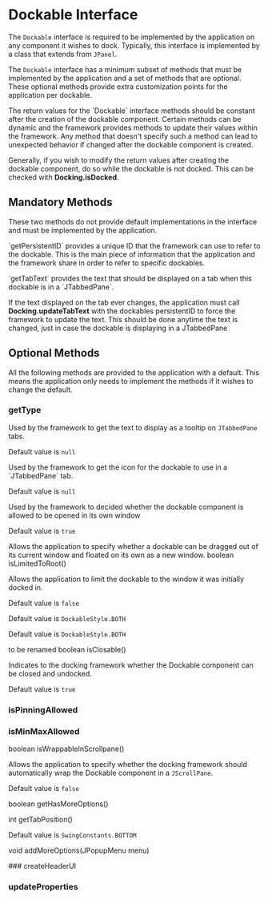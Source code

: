 # Dockable Interface

The `Dockable` interface is required to be implemented by the application on any component it wishes to dock.
Typically, this interface is implemented by a class that extends from `JPanel`.

The `Dockable` interface has a minimum subset of methods that must be implemented by the application and a set of methods that are optional.
These optional methods provide extra customization points for the application per dockable.

<warning>
The return values for the `Dockable` interface methods should be constant after the creation of the dockable component.
Certain methods can be dynamic and the framework provides methods to update their values within the framework. Any method that doesn't specify such
a method can lead to unexpected behavior if changed after the dockable component is created.

Generally, if you wish to modify the return values after creating the dockable component, do so while the dockable is not docked. This can be checked with <b>Docking.isDocked</b>.
</warning>

## Mandatory Methods

These two methods do not provide default implementations in the interface and must be implemented by the application.

<procedure title="getPersistentID" id="getPersistentID">
<p>`getPersistentID` provides a unique ID that the framework can use to refer to the dockable. This is the main piece of information that the application
and the framework share in order to refer to specific dockables.</p>
</procedure>

<procedure title="getTabText" id="getTabText">
<p>`getTabText` provides the text that should be displayed on a tab when this dockable is in a `JTabbedPane`.</p>
<note>If the text displayed on the tab ever changes, the application must call <b>Docking.updateTabText</b> with the dockables persistentID to force the framework to update the text. This should be done anytime the text is changed, just in case the dockable is displaying in a JTabbedPane</note>
</procedure>

## Optional Methods

All the following methods are provided to the application with a default. This means the application only needs to implement the methods
if it wishes to change the default.

### getType

<!-- This one is a bit weird and complicated. It's really just a hack, and we should add something better. -->

<procedure title="getTabTooltip" id="getTabTooltip">
<p>Used by the framework to get the text to display as a tooltip on <code>JTabbedPane</code> tabs.</p>
<p>Default value is <code>null</code></p>
</procedure>

<procedure title="getIcon" id="getIcon">
<p>Used by the framework to get the icon for the dockable to use in a `JTabbedPane` tab.</p>
<p>Default value is <code>null</code></p>
</procedure>

<procedure title="isFloatingAllowed" id="isFloatingAllowed">
<p>Used by the framework to decided whether the dockable component is allowed to be opened in its own window</p>
<p>Default value is <code>true</code></p>
</procedure>
Allows the application to specify whether a dockable can be dragged out of its current window and floated on its own as a new window.

<procedure title="isLimitedToRoot" id="isLimitedToRoot">
<code-block lang="java">boolean isLimitedToRoot()</code-block>
   <p>Allows the application to limit the dockable to the window it was initially docked in.</p>
   <p>Default value is <code>false</code></p>
</procedure>

<procedure title="getStyle" id="getStyle">
<p></p>
<p>Default value is <code>DockableStyle.BOTH</code></p>
</procedure>

<procedure title="getPinningStyle" id="getPinningStyle">
<p></p>
<p>Default value is <code>DockableStyle.BOTH</code></p>
</procedure>
to be renamed

<procedure title="isClosable" id="isClosable">
<code-block lang="java">boolean isClosable()</code-block>
<p>Indicates to the docking framework whether the Dockable component can be closed and undocked.</p>
<p>Default value is <code>true</code></p>
</procedure>

### isPinningAllowed

### isMinMaxAllowed

<procedure title="isWrappableInScrollpane" id="isWrappableInScrollpane">
<code-block lang="java">boolean isWrappableInScrollpane()</code-block>
<p>Allows the application to specify whether the docking framework should automatically wrap the Dockable component in a <code>JScrollPane</code>.</p>
<p>Default value is <code>false</code></p>
</procedure>

<procedure title="getHasMoreOptions" id="getHasMoreOptions">
<code-block lang="java">boolean getHasMoreOptions()</code-block>
<p></p>
</procedure>

<procedure title="getTabPosition" id="getTabPosition">
<code-block lang="java">int getTabPosition()</code-block>
<p></p>
<p>Default value is <code>SwingConstants.BOTTOM</code></p>
</procedure>

<procedure title="addMoreOptions" id="addMoreOptions">
<code-block lang="java">void addMoreOptions(JPopupMenu menu)</code-block>
<p></p>
</procedure>
### createHeaderUI

### updateProperties

<!-- todo: should updateProperties be mandatory? it'll probably be easy to forget if you start adding properties to dockables -->